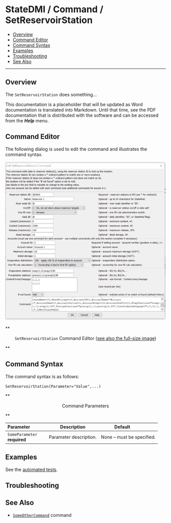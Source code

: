 # StateDMI / Command / SetReservoirStation #

* [Overview](#overview)
* [Command Editor](#command-editor)
* [Command Syntax](#command-syntax)
* [Examples](#examples)
* [Troubleshooting](#troubleshooting)
* [See Also](#see-also)

-------------------------

## Overview ##

The `SetReservoirStation` does something...

This documentation is a placeholder that will be updated as Word documentation is translated into Markdown.
Until that time, see the PDF documentation that is distributed with the software and can be accessed
from the ***Help*** menu.

## Command Editor ##

The following dialog is used to edit the command and illustrates the command syntax.

![SetReservoirStation](SetReservoirStation.png)

**<p style="text-align: center;">
`SetReservoirStation` Command Editor (<a href="../SetReservoirStation.png">see also the full-size image</a>)
</p>**

## Command Syntax ##

The command syntax is as follows:

```text
SetReservoirStation(Parameter="Value",...)
```
**<p style="text-align: center;">
Command Parameters
</p>**

| **Parameter**&nbsp;&nbsp;&nbsp;&nbsp;&nbsp;&nbsp;&nbsp;&nbsp;&nbsp;&nbsp;&nbsp;&nbsp; | **Description** | **Default**&nbsp;&nbsp;&nbsp;&nbsp;&nbsp;&nbsp;&nbsp;&nbsp;&nbsp;&nbsp; |
| --------------|-----------------|----------------- |
|`SomeParameter`<br>**required**|Parameter description.|None – must be specified.|

## Examples ##

See the [automated tests](https://github.com/OpenWaterFoundation/cdss-app-statedmi-main/tree/master/test/regression/commands/SetReservoirStation).

## Troubleshooting ##

## See Also ##

* [`SomeOtherCommand`](../SomeOtherCommand/SomeOtherCommand) command
